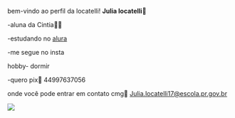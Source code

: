 bem-vindo ao perfil da locatelli!
**Julia locatelli**🩷

-aluna da Cintia👩‍🏫

-estudando no [alura](https://www.alura.com.br/)

-me segue no insta

hobby- dormir

-quero pix💸 44997637056

onde você pode entrar em contato cmg🔞
Julia.locatelli17@escola.pr.gov.br

![](https://media.tenor.com/CgGf-l5pQWcAAAAM/cat-heart-eyes-yoonmilkers.gif)
